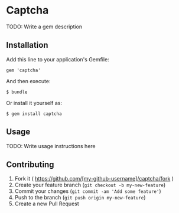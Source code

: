 # Captcha

TODO: Write a gem description

## Installation

Add this line to your application's Gemfile:

    gem 'captcha'

And then execute:

    $ bundle

Or install it yourself as:

    $ gem install captcha

## Usage

TODO: Write usage instructions here

## Contributing

1. Fork it ( https://github.com/[my-github-username]/captcha/fork )
2. Create your feature branch (`git checkout -b my-new-feature`)
3. Commit your changes (`git commit -am 'Add some feature'`)
4. Push to the branch (`git push origin my-new-feature`)
5. Create a new Pull Request

